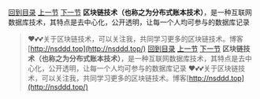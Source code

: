 [回到目录](../README.md)   [上一节](1.md)   [下一节](3.md)
**区块链技术（也称之为分布式账本技术）**，是一种互联网数据库技术，其特点是去中心化，公开透明，让每一个人均可参与的数据库记录
> ❤️💕💕关于区块链技术，可以关注我，共同学习更多的区块链技术。博客[http://nsddd.top](http://nsddd.top/)
[回到目录](../README.md)   [上一节](1.md)   [下一节](3.md)
**区块链技术（也称之为分布式账本技术）**，是一种互联网数据库技术，其特点是去中心化，公开透明，让每一个人均可参与的数据库记录
> ❤️💕💕关于区块链技术，可以关注我，共同学习更多的区块链技术。博客[http://nsddd.top](http://nsddd.top/)
